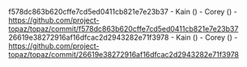 f578dc863b620cffe7cd5ed0411cb821e7e23b37 - Kain () - Corey () - https://github.com/project-topaz/topaz/commit/f578dc863b620cffe7cd5ed0411cb821e7e23b37
26619e38272916af16dfcac2d2943282e71f3978 - Kain () - Corey () - https://github.com/project-topaz/topaz/commit/26619e38272916af16dfcac2d2943282e71f3978
